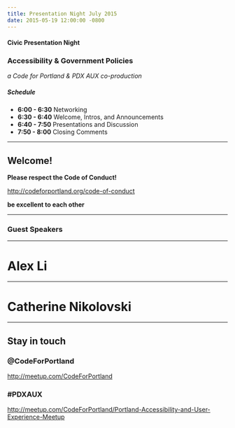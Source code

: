 ```yaml
---
title: Presentation Night July 2015
date: 2015-05-19 12:00:00 -0800
---
```


#### Civic Presentation Night

### Accessibility & Government Policies

*a Code for Portland & PDX AUX co-production*

##### Schedule

* **6:00 - 6:30** Networking
* **6:30 - 6:40** Welcome, Intros, and Announcements
* **6:40 - 7:50** Presentations and Discussion
* **7:50 - 8:00** Closing Comments

---

## Welcome!

**Please respect the Code of Conduct!**

http://codeforportland.org/code-of-conduct

**be excellent to each other**

---

### Guest Speakers

---

# Alex Li

---

# Catherine Nikolovski

---

## Stay in touch

### @CodeForPortland
http://meetup.com/CodeForPortland

### #PDXAUX
http://meetup.com/CodeForPortland/Portland-Accessibility-and-User-Experience-Meetup
